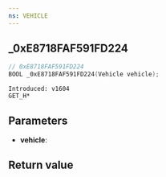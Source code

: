 ```yaml
---
ns: VEHICLE
---
```

## _0xE8718FAF591FD224

```c
// 0xE8718FAF591FD224
BOOL _0xE8718FAF591FD224(Vehicle vehicle);
```

```
Introduced: v1604
GET_H*
```

## Parameters
* **vehicle**:

## Return value
